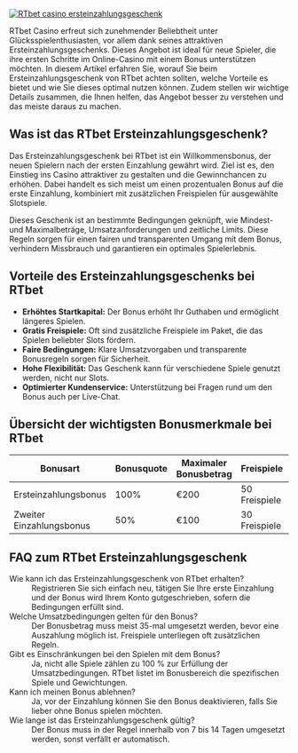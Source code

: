 [![RTbet casino ersteinzahlungsgeschenk](https://123-caf.pages.dev/gitsignup.png)](https://vrmoo.ru/Bt82HjjY)

<p>RTbet Casino erfreut sich zunehmender Beliebtheit unter Glücksspielenthusiasten, vor allem dank seines attraktiven Ersteinzahlungsgeschenks. Dieses Angebot ist ideal für neue Spieler, die ihre ersten Schritte im Online-Casino mit einem Bonus unterstützen möchten. In diesem Artikel erfahren Sie, worauf Sie beim Ersteinzahlungsgeschenk von RTbet achten sollten, welche Vorteile es bietet und wie Sie dieses optimal nutzen können. Zudem stellen wir wichtige Details zusammen, die Ihnen helfen, das Angebot besser zu verstehen und das meiste daraus zu machen.</p>  <h2>Was ist das RTbet Ersteinzahlungsgeschenk?</h2> <p>Das Ersteinzahlungsgeschenk bei RTbet ist ein Willkommensbonus, der neuen Spielern nach der ersten Einzahlung gewährt wird. Ziel ist es, den Einstieg ins Casino attraktiver zu gestalten und die Gewinnchancen zu erhöhen. Dabei handelt es sich meist um einen prozentualen Bonus auf die erste Einzahlung, kombiniert mit zusätzlichen Freispielen für ausgewählte Slotspiele.</p> <p>Dieses Geschenk ist an bestimmte Bedingungen geknüpft, wie Mindest- und Maximalbeträge, Umsatzanforderungen und zeitliche Limits. Diese Regeln sorgen für einen fairen und transparenten Umgang mit dem Bonus, verhindern Missbrauch und garantieren ein optimales Spielerlebnis.</p>  <h2>Vorteile des Ersteinzahlungsgeschenks bei RTbet</h2> <ul>   <li><strong>Erhöhtes Startkapital:</strong> Der Bonus erhöht Ihr Guthaben und ermöglicht längeres Spielen.</li>   <li><strong>Gratis Freispiele:</strong> Oft sind zusätzliche Freispiele im Paket, die das Spielen beliebter Slots fördern.</li>   <li><strong>Faire Bedingungen:</strong> Klare Umsatzvorgaben und transparente Bonusregeln sorgen für Sicherheit.</li>   <li><strong>Hohe Flexibilität:</strong> Das Geschenk kann für verschiedene Spiele genutzt werden, nicht nur Slots.</li>   <li><strong>Optimierter Kundenservice:</strong> Unterstützung bei Fragen rund um den Bonus auch per Live-Chat.</li> </ul>  <h2>Übersicht der wichtigsten Bonusmerkmale bei RTbet</h2> <table>   <thead>     <tr>       <th>Bonusart</th>       <th>Bonusquote</th>       <th>Maximaler Bonusbetrag</th>       <th>Freispiele</th>       <th>Umsatzanforderung (x)</th>     </tr>   </thead>   <tbody>     <tr>       <td>Ersteinzahlungsbonus</td>       <td>100%</td>       <td>€200</td>       <td>50 Freispiele</td>       <td>35</td>     </tr>     <tr>       <td>Zweiter Einzahlungsbonus</td>       <td>50%</td>       <td>€100</td>       <td>30 Freispiele</td>       <td>40</td>     </tr>   </tbody> </table>  <h2>FAQ zum RTbet Ersteinzahlungsgeschenk</h2> <dl>   <dt>Wie kann ich das Ersteinzahlungsgeschenk von RTbet erhalten?</dt>   <dd>Registrieren Sie sich einfach neu, tätigen Sie Ihre erste Einzahlung und der Bonus wird Ihrem Konto gutgeschrieben, sofern die Bedingungen erfüllt sind.</dd>    <dt>Welche Umsatzbedingungen gelten für den Bonus?</dt>   <dd>Der Bonusbetrag muss meist 35-mal umgesetzt werden, bevor eine Auszahlung möglich ist. Freispiele unterliegen oft zusätzlichen Regeln.</dd>    <dt>Gibt es Einschränkungen bei den Spielen mit dem Bonus?</dt>   <dd>Ja, nicht alle Spiele zählen zu 100 % zur Erfüllung der Umsatzbedingungen. RTbet listet im Bonusbereich die spezifischen Spiele und Gewichtungen.</dd>    <dt>Kann ich meinen Bonus ablehnen?</dt>   <dd>Ja, vor der Einzahlung können Sie den Bonus deaktivieren, falls Sie lieber ohne Bonus spielen möchten.</dd>    <dt>Wie lange ist das Ersteinzahlungsgeschenk gültig?</dt>   <dd>Der Bonus muss in der Regel innerhalb von 7 bis 14 Tagen umgesetzt werden, sonst verfällt er automatisch.</dd> </dl>